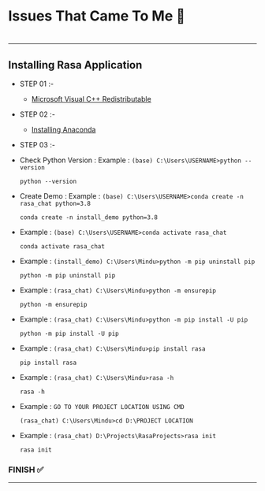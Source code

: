 # Issues That Came To Me 🥴

#
---
## Installing Rasa Application
- STEP 01 :-
  - [Microsoft Visual C++ Redistributable](https://learn.microsoft.com/en-GB/cpp/windows/latest-supported-vc-redist?view=msvc-170)
    
- STEP 02 :-
  - [Installing Anaconda](https://www.anaconda.com/download)
    
- STEP 03 :-
- Check Python Version :
Example : ``(base) C:\Users\USERNAME>python --version``
    
  ```
  python --version
  ```
    
- Create Demo :
Example : ``(base) C:\Users\USERNAME>conda create -n rasa_chat python=3.8``
    
  ```
  conda create -n install_demo python=3.8
  ```

- Example : ``(base) C:\Users\USERNAME>conda activate rasa_chat``
    
  ```
  conda activate rasa_chat
  ```

- Example : ``(install_demo) C:\Users\Mindu>python -m pip uninstall pip``
    
  ```
  python -m pip uninstall pip
  ```

- Example : ``(rasa_chat) C:\Users\Mindu>python -m ensurepip``
    
  ```
  python -m ensurepip
  ```

- Example : ``(rasa_chat) C:\Users\Mindu>python -m pip install -U pip``
      
  ```
  python -m pip install -U pip
  ```

- Example : ``(rasa_chat) C:\Users\Mindu>pip install rasa``
    
  ```
  pip install rasa
  ```

- Example : ``(rasa_chat) C:\Users\Mindu>rasa -h``
    
  ```
  rasa -h
  ```
  
- Example : ``GO TO YOUR PROJECT LOCATION USING CMD``
    
  ```(rasa_chat) C:\Users\Mindu>cd D:\PROJECT LOCATION```


- Example : ``(rasa_chat) D:\Projects\RasaProjects>rasa init``
    
  ```
  rasa init
  ```

### FINISH ✅
    
---
